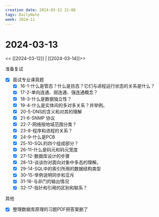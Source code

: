 ```yaml
---
creation date: 2024-03-12 22:08
tags: DailyNote
week: 2024-11
---
```


# 2024-03-13

<< [[2024-03-12]] | [[2024-03-14]]>>


准备复试
- [x] 面试专业课真题
	- [x] 16-1-什么是管态？什么是目态？它们与进程运行状态的关系是什么？
	- [x] 17-2-单向连通、弱连通、强连通概念？
	- [x] 18-3-什么是数据独立性？
	- [x] 19-4-什么是实体间的多对多关系？并举例。
	- [x] 20-5-DNS的含义和对其的理解
	- [x] 21-6-SNMP 协议
	- [x] 22-7-网络按地域范围分类？
	- [x] 23-8-程序和进程的关系？
	- [x] 24-9-什么是PCB
	- [x] 25-10-SQL的四个组成部分？
	- [x] 26-11-什么是码元和码元宽度
	- [x] 27-12-数据库设计的步骤
	- [x] 28-13-谈谈你对面向对象中多态的理解。
	- [x] 29-14-SQL中的索引所用的数据结构类型
	- [x] 30-15-举例说明同步和互斥
	- [x] 31-16-与非门的输出情况
	- [x] 32-17-指针和引用的区别和联系？

其他
- [x] 整理数据库原理的习题PDF把答案删了
